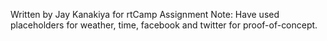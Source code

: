 Written by Jay Kanakiya for rtCamp Assignment
Note: Have used placeholders for weather, time, facebook and twitter for proof-of-concept.